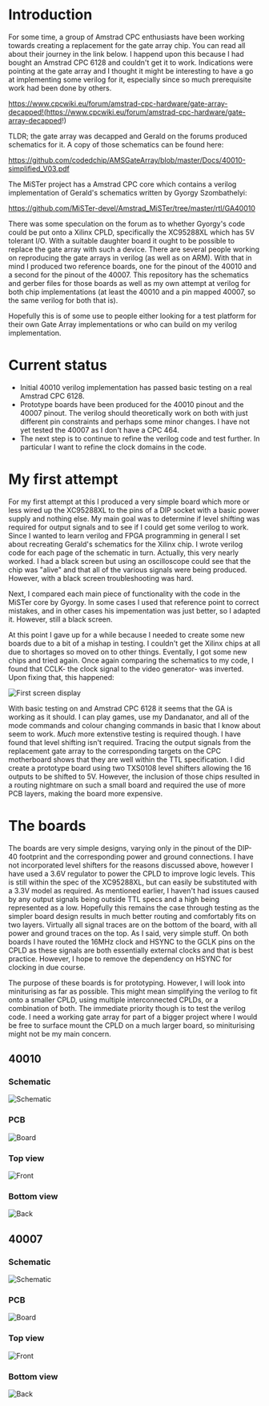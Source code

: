 # Introduction
For some time, a group of Amstrad CPC enthusiasts have been working towards creating a replacement for the gate array chip. You can read all about their journey in the link below. I happend upon this because I had bought an Amstrad CPC 6128 and couldn't get it to work. Indications were pointing at the gate array and I thought it might be interesting to have a go at implementing some verilog for it, especially since so much prerequisite work had been done by others.

https://www.cpcwiki.eu/forum/amstrad-cpc-hardware/gate-array-decapped!(https://www.cpcwiki.eu/forum/amstrad-cpc-hardware/gate-array-decapped!)

TLDR; the gate array was decapped and Gerald on the forums produced schematics for it. A copy of those schematics can be found here:

https://github.com/codedchip/AMSGateArray/blob/master/Docs/40010-simplified_V03.pdf

The MiSTer project has a Amstrad CPC core which contains a verilog implementation of Gerald's schematics written by Gyorgy Szombathelyi:

https://github.com/MiSTer-devel/Amstrad_MiSTer/tree/master/rtl/GA40010

There was some speculation on the forum as to whether Gyorgy's code could be put onto a Xilinx CPLD, specifically the XC95288XL which has 5V tolerant I/O. With a suitable daughter board it ought to be possible to replace the gate array with such a device. There are several people working on reproducing the gate arrays in verilog (as well as on ARM). With that in mind I produced two reference boards, one for the pinout of the 40010 and a second for the pinout of the 40007. This repository has the schematics and gerber files for those boards as well as my own attempt at verilog for both chip implementations (at least the 40010 and a pin mapped 40007, so the same verilog for both that is).

Hopefully this is of some use to people either looking for a test platform for their own Gate Array implementations or who can build on my verilog implementation.

# Current status
- Initial 40010 verilog implementation has passed basic testing on a real Amstrad CPC 6128.
- Prototype boards have been produced for the 40010 pinout and the 40007 pinout. The verilog should theoretically work on both with just different pin constraints and perhaps some minor changes. I have not yet tested the 40007 as I don't have a CPC 464.
- The next step is to continue to refine the verilog code and test further. In particular I want to refine the clock domains in the code.

# My first attempt
For my first attempt at this I produced a very simple board which more or less wired up the XC95288XL to the pins of a DIP socket with a basic power supply and nothing else. My main goal was to determine if level shifting was required for output signals and to see if I could get some verilog to work. Since I wanted to learn verilog and FPGA programming in general I set about recreating Gerald's schematics for the Xilinx chip. I wrote verilog code for each page of the schematic in turn. Actually, this very nearly worked. I had a black screen but using an oscilloscope could see that the chip was "alive" and that all of the various signals were being produced. However, with a black screen troubleshooting was hard.

Next, I compared each main piece of functionality with the code in the MiSTer core by Gyorgy. In some cases I used that reference point to correct mistakes, and in other cases his impementation was just better, so I adapted it. However, still a black screen.

At this point I gave up for a while because I needed to create some new boards due to a bit of a mishap in testing. I couldn't get the Xilinx chips at all due to shortages so moved on to other things. Eventally, I got some new chips and tried again. Once again comparing the schematics to my code, I found that CCLK- the clock signal to the video generator- was inverted. Upon fixing that, this happened:

![First screen display](https://github.com/codedchip/AMSGateArray/blob/master/Docs/FirstScreen.jpg)

With basic testing on and Amstrad CPC 6128 it seems that the GA is working as it should. I can play games, use my Dandanator, and all of the mode commands and colour changing commands in basic that I know about seem to work. *Much* more extenstive testing is required though. I have found that level shifting isn't required. Tracing the output signals from the replacement gate array to the corresponding targets on the CPC motherboard shows that they are well within the TTL specification. I did create a prototype board using two TXS0108 level shifters allowing the 16 outputs to be shifted to 5V. However, the inclusion of those chips resulted in a routing nightmare on such a small board and required the use of more PCB layers, making the board more expensive.

# The boards
The boards are very simple designs, varying only in the pinout of the DIP-40 footprint and the corresponding power and ground connections. I have not incorporated level shifters for the reasons discussed above, however I have used a 3.6V regulator to power the CPLD to improve logic levels. This is still within the spec of the XC95288XL, but can easily be substituted with a 3.3V model as required. As mentioned earlier, I haven't had issues caused by any output signals being outside TTL specs and a high being represented as a low. Hopefully this remains the case through testing as the simpler board design results in much better routing and comfortably fits on two layers. Virtually all signal traces are on the bottom of the board, with all power and ground traces on the top. As I said, very simple stuff. On both boards I have routed the 16MHz clock and HSYNC to the GCLK pins on the CPLD as these signals are both essentially external clocks and that is best practice. However, I hope to remove the dependency on HSYNC for clocking in due course.

The purpose of these boards is for prototyping. However, I will look into miniturising as far as possible. This might mean simplifying the verilog to fit onto a smaller CPLD, using multiple interconnected CPLDs, or a combination of both. The immediate priority though is to test the verilog code. I need a working gate array for part of a bigger project where I would be free to surface mount the CPLD on a much larger board, so miniturising might not be my main concern.

## 40010
### Schematic
![Schematic](https://github.com/codedchip/AMSGateArray/blob/master/40010/Schematic.png)
### PCB
![Board](https://github.com/codedchip/AMSGateArray/blob/master/40010/PCB.png)
### Top view
![Front](https://github.com/codedchip/AMSGateArray/blob/master/40010/BoardFront.jpg)
### Bottom view
![Back](https://github.com/codedchip/AMSGateArray/blob/master/40010/BoardBack.jpg)

## 40007
### Schematic
![Schematic](https://github.com/codedchip/AMSGateArray/blob/master/40007/Schematic.png)
### PCB
![Board](https://github.com/codedchip/AMSGateArray/blob/master/40007/PCB.png)
### Top view
![Front](https://github.com/codedchip/AMSGateArray/blob/master/40007/BoardFront.jpg)
### Bottom view
![Back](https://github.com/codedchip/AMSGateArray/blob/master/40007/BoardBack.jpg)



